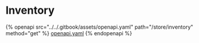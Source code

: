 # Inventory

{% openapi src="../../.gitbook/assets/openapi.yaml" path="/store/inventory" method="get" %}
[openapi.yaml](../../.gitbook/assets/openapi.yaml)
{% endopenapi %}
